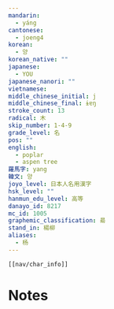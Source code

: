 ```yaml
---
mandarin:
  - yáng
cantonese:
  - joeng4
korean:
  - 양
korean_native: ""
japanese:
  - YOU
japanese_nanori: ""
vietnamese:
middle_chinese_initial: j
middle_chinese_final: ɨɐŋ
stroke_count: 13
radical: 木
skip_number: 1-4-9
grade_level: 名
pos: ""
english:
  - poplar
  - aspen tree
羅馬字: yang
韓文: 양
joyo_level: 日本人名用漢字
hsk_level: ""
hanmun_edu_level: 高等
danayo_id: 8217
mc_id: 1005
graphemic_classification: 昜
stand_in: 楊柳
aliases:
  - 杨
---
```

```meta-bind-embed
[[nav/char_info]]
```

# Notes
